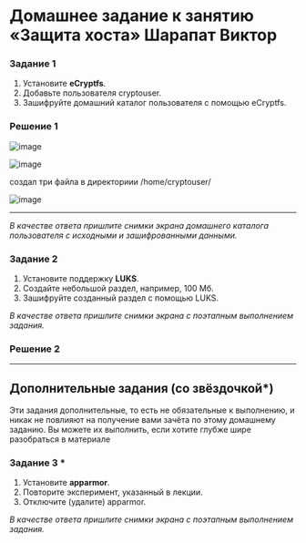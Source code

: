 # Домашнее задание к занятию  «Защита хоста» Шарапат Виктор

### Задание 1

1. Установите **eCryptfs**.
2. Добавьте пользователя cryptouser.
3. Зашифруйте домашний каталог пользователя с помощью eCryptfs.

### Решение 1
![image](https://github.com/sharvik22/13-02.md/assets/136818757/bd8e96d0-f869-4c0d-aa02-ec06b444c0cb)

![image](https://github.com/sharvik22/13-02.md/assets/136818757/d3dc175c-7c0d-4390-b083-0bff83b9c442)

создал три файла в директориии /home/cryptouser/

![image](https://github.com/sharvik22/13-02.md/assets/136818757/24c7bf81-4ee2-4321-91b7-8219e8ef749c)

---

*В качестве ответа  пришлите снимки экрана домашнего каталога пользователя с исходными и зашифрованными данными.*  

### Задание 2

1. Установите поддержку **LUKS**.
2. Создайте небольшой раздел, например, 100 Мб.
3. Зашифруйте созданный раздел с помощью LUKS.

*В качестве ответа пришлите снимки экрана с поэтапным выполнением задания.*


### Решение 2

---

## Дополнительные задания (со звёздочкой*)

Эти задания дополнительные, то есть не обязательные к выполнению, и никак не повлияют на получение вами зачёта по этому домашнему заданию. Вы можете их выполнить, если хотите глубже шире разобраться в материале

### Задание 3 *

1. Установите **apparmor**.
2. Повторите эксперимент, указанный в лекции.
3. Отключите (удалите) apparmor.


*В качестве ответа пришлите снимки экрана с поэтапным выполнением задания.*



